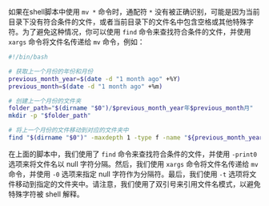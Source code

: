 如果在shell脚本中使用 `mv *` 命令时，通配符 `*` 没有被正确识别，可能是因为当前目录下没有符合条件的文件，或者当前目录下的文件名中包含空格或其他特殊字符。为了避免这种情况，你可以使用 `find` 命令来查找符合条件的文件，并使用 `xargs` 命令将文件名传递给 `mv` 命令，例如：

```bash
#!/bin/bash

# 获取上一个月份的年份和月份
previous_month_year=$(date -d "1 month ago" +%Y)
previous_month=$(date -d "1 month ago" +%m)

# 创建上一个月份的文件夹
folder_path="$(dirname "$0")/$previous_month_year年$previous_month月"
mkdir -p "$folder_path"

# 将上一个月份的文件移动到对应的文件夹中
find "$(dirname "$0")" -maxdepth 1 -type f -name "${previous_month_year}年${previous_month}月*.md" -print0 | xargs -0 mv -t "$folder_path"
```

在上面的脚本中，我们使用了 `find` 命令来查找符合条件的文件，并使用 `-print0` 选项来将文件名以 null 字符分隔。然后，我们使用 `xargs` 命令将文件名传递给 `mv` 命令，并使用 `-0` 选项来指定 null 字符作为分隔符。最后，我们使用 `-t` 选项将文件移动到指定的文件夹中。请注意，我们使用了双引号来引用文件名模式，以避免特殊字符被 shell 解释。